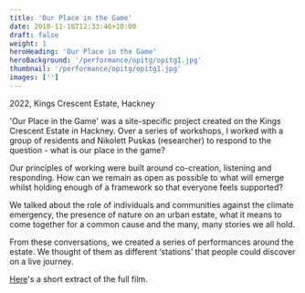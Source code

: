 ```yaml
---
title: 'Our Place in the Game'
date: 2018-11-18T12:33:46+10:00
draft: false
weight: 1
heroHeading: 'Our Place in the Game'
heroBackground: '/performance/opitg/opitg1.jpg'
thumbnail: '/performance/opitg/opitg1.jpg'
images: ['']
---
```

2022, Kings Crescent Estate, Hackney

'Our Place in the Game' was a site-specific project created on the Kings Crescent Estate in Hackney. Over a series of workshops, I worked with a group of residents and Nikolett Puskas (researcher) to respond to the question - what is our place in the game? 

Our principles of working were built around co-creation, listening and responding. How can we remain as open as possible to what will emerge whilst holding enough of a framework so that everyone feels supported? 

We talked about the role of individuals and communities against the climate emergency, the presence of nature on an urban estate, what it means to come together for a common cause and the many, many stories we all hold. 

From these conversations, we created a series of performances around the estate. We thought of them as different ‘stations’ that people could discover on a live journey.

[Here]([url](https://vimeo.com/802060095?turnstile=0.Wrti1Y_zho9cwn9GuXLvun9794xyH6JeV7x0ylN1GNCPWru2rvhTXOHH_OPqgNl2qvLKH5sQVzYerMxBQ8xpP31VfXdizVQcNzowBr-cBCkpM6HDrTfOkfAaVfos9f78HunISW-c5TPpOQFI62cpPZsUcfJfZTA1tYsTfAz0qxBSfq5IZC1R0ecKkEj740mS8xA4sOOuLSEyT96gg3f971fq-EzU-j65kW5IE5-x0GBV6eKAtuZ3ANtPCPQOt7uCb3YSL57XLQIR6YAHNonrUqtojzbGg10sLszHB7OGqkxZUoyLdv_lP1Q_5JNmzq5McF4KT7j-qvyn_lTOAeRWmM-42lPx5x4PgWn5Xug1A8C7SvKAQoifFpyEGZVDNo8EAtOEkW-bRDxVlXB9hcmzUn6Wmo5T77VsByMTfa-6oDWwVCgvPNtgfFyKyqE4leeom9Qh-SYQhRz_MA0blk6cM3JkYnej-0vdNNyXLfgvFkbGLfN9XyZ5lhCSmt6r7iA2nxKVT5MLqrvKawEFmX_QtY5jzC3RcR9jFO_puqnC3ah1AliNyOHjossav6L2WI4drIvBT8D_Ti50CgTSUgURvR1ncaBLy8aOSBk0r98LTjt_tb3Kn6trCSFaaE03R4aKUqNT9_NGC7x1l-wpQVYQaumoFS2iEbGB6LJfxVOkdPmJztTdpNlUw0HXr93-iAxMSD2rBaSDpdP3JQDNptI0k0O1xD9MLldALXJG80lgDq5RvWIaNxyIpAxQ6rJ_7c4KEgFjjym4CCGntEJMyD0MrUyI4lCAUxff6zHfc1dqVkVoFHY_eGSRnrJdsV6QAzWQmfxY_ytApSY40C5t0IiSIDirl_MAyidPAxlJlKE862QGkdT5Qo0Y8hZImpaBQrAs.DhhuJBAbtsDO6HvkGnkuHA.dd49c212e08e10faac9caf8c5f2ad511b912817d3db6838101af369b9e411c48))'s a short extract of the full film.



